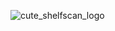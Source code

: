 ![cute_shelfscan_logo](https://github.com/jsfriedman/shelfscan/assets/12901006/9f7927dc-8277-419a-aa1d-f84649e6fedb)
